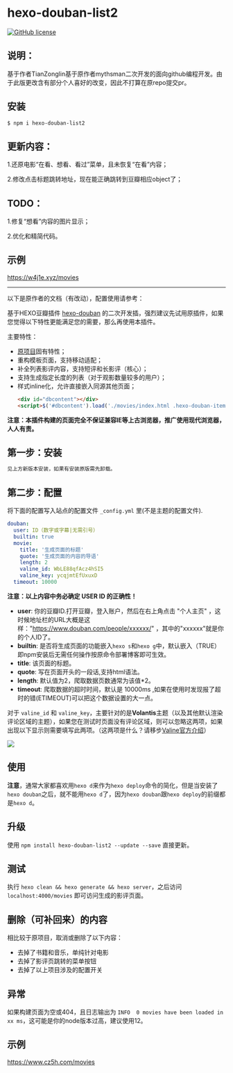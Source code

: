# hexo-douban-list2

[![GitHub license](https://img.shields.io/github/license/mythsman/hexo-douban.svg)](https://github.com/mythsman/hexo-douban/blob/master/LICENSE)



## 说明：

基于作者TianZonglin基于原作者mythsman二次开发的面向github编程开发。由于此版更改含有部分个人喜好的改变，因此不打算在原repo提交pr。

## 安装

``` bash
$ npm i hexo-douban-list2
```

## 更新内容：

1.还原电影“在看、想看、看过”菜单，且未恢复“在看”内容；

2.修改点击标题跳转地址，现在能正确跳转到豆瓣相应object了；

## TODO：

1.修复“想看”内容的图片显示；

2.优化和精简代码。

## 示例 

https://w4j1e.xyz/movies

-----------------------------------------

以下是原作者的文档（有改动），配置使用请参考：

基于HEXO豆瓣插件 [hexo-douban](https://github.com/mythsman/hexo-douban) 的二次开发插，强烈建议先试用原插件，如果您觉得以下特性更能满足您的需要，那么再使用本插件。

主要特性：

- [原项目](https://github.com/mythsman/hexo-douban)固有特性；
- 重构模板页面，支持移动适配；
- 补全列表影评内容，支持短评和长影评（核心）；
- 支持生成指定长度的列表（对于观影数量较多的用户）；
- 样式inline化，允许直接嵌入同源其他页面；
  ``` html
  <div id="dbcontent"></div>
  <script>$('#dbcontent').load('./movies/index.html .hexo-douban-item:nth-child(1)');</script>
  ```

**注意：本插件构建的页面完全不保证兼容IE等上古浏览器，推广使用现代浏览器，人人有责。**


## 第一步：安装

``` bash
见上方新版本安装，如果有安装原版需先卸载。
```

## 第二步：配置

将下面的配置写入站点的配置文件 `_config.yml` 里(不是主题的配置文件).

``` yaml
douban:
  user: ID（数字或字幕|无需引号）
  builtin: true
  movie:
    title: '生成页面的标题'
    quote: '生成页面的内容的导语'
    length: 2
    valine_id: WbLE88qfAcz4hSI5
    valine_key: ycqjmtEfUxuxD
  timeout: 10000 
```

**注意：以上内容中务必确定 USER ID 的正确性！**

- **user**: 你的豆瓣ID.打开豆瓣，登入账户，然后在右上角点击 "个人主页" ，这时候地址栏的URL大概是这样："https://www.douban.com/people/xxxxxx/" ，其中的"xxxxxx"就是你的个人ID了。
- **builtin**: 是否将生成页面的功能嵌入`hexo s`和`hexo g`中，默认嵌入（TRUE）即npm安装后无需任何操作按原命令部署博客即可生效。
- **title**: 该页面的标题。
- **quote**: 写在页面开头的一段话,支持html语法。
- **length**: 默认值为2，爬取数据页数通常为该值*2。
- **timeout**: 爬取数据的超时时间，默认是 10000ms ,如果在使用时发现报了超时的错(ETIMEOUT)可以把这个数据设置的大一点。

对于 `valine_id` 和 `valine_key`，主要针对的是**Volantis**主题（以及其他默认渲染评论区域的主题），如果您在测试时页面没有评论区域，则可以忽略这两项，如果出现以下显示则需要填写此两项。（这两项是什么？请移步[Valine官方介绍](https://valine.js.org/quickstart.html#%E8%8E%B7%E5%8F%96APP-ID-%E5%92%8C-APP-Key)）

![](https://cdn.jsdelivr.net/gh/TianZonglin/tuchuang/img/20200922010453.png)


## 使用


**注意**，通常大家都喜欢用`hexo d`来作为`hexo deploy`命令的简化，但是当安装了`hexo douban`之后，就不能用`hexo d`了，因为`hexo douban`跟`hexo deploy`的前缀都是`hexo d`。

## 升级

使用 `npm install hexo-douban-list2 --update --save` 直接更新。

## 测试

执行 `hexo clean && hexo generate && hexo server`，之后访问 `localhost:4000/movies` 即可访问生成的影评页面。

## 删除（可补回来）的内容


相比较于原项目，取消或删除了以下内容：

- 去掉了书籍和音乐，单纯针对电影
- 去掉了影评页跳转的菜单按钮
- 去掉了以上项目涉及的配置开关



## 异常

如果构建页面为空或404，且日志输出为 `INFO  0 movies have been loaded in xx ms`，这可能是你的node版本过高，建议使用12。

## 示例

https://www.cz5h.com/movies
